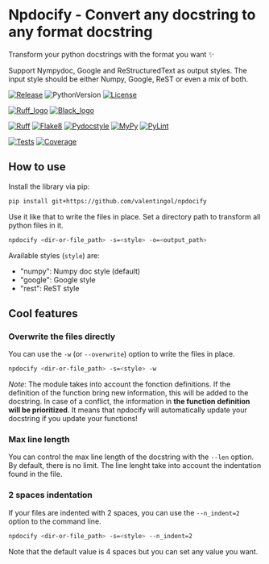 # Npdocify - Convert any docstring to any format docstring

Transform your python docstrings with the format you want :sparkles:

Support Nympydoc, Google and ReStructuredText as output styles.
The input style should be either Numpy, Google, ReST or even a mix of both.

[![Release](https://img.shields.io/github/v/tag/valentingol/npdocify?label=Pypi&logo=pypi&logoColor=yellow)](https://pypi.org/project/npdocify/)
![PythonVersion](https://img.shields.io/badge/Python-3.7%20%7E%203.11-informational)
[![License](https://img.shields.io/github/license/valentingol/npdocify?color=999)](https://stringfixer.com/fr/MIT_license)

[![Ruff_logo](https://img.shields.io/endpoint?url=https://raw.githubusercontent.com/charliermarsh/ruff/main/assets/badge/v1.json)](https://github.com/charliermarsh/ruff)
[![Black_logo](https://img.shields.io/badge/code%20style-black-000000.svg)](https://github.com/psf/black)

[![Ruff](https://github.com/valentingol/npdocify/actions/workflows/ruff.yaml/badge.svg)](https://github.com/valentingol/npdocify/actions/workflows/ruff.yaml)
[![Flake8](https://github.com/valentingol/npdocify/actions/workflows/flake.yaml/badge.svg)](https://github.com/valentingol/npdocify/actions/workflows/flake.yaml)
[![Pydocstyle](https://github.com/valentingol/npdocify/actions/workflows/pydocstyle.yaml/badge.svg)](https://github.com/valentingol/npdocify/actions/workflows/pydocstyle.yaml)
[![MyPy](https://github.com/valentingol/npdocify/actions/workflows/mypy.yaml/badge.svg)](https://github.com/valentingol/npdocify/actions/workflows/mypy.yaml)
[![PyLint](https://img.shields.io/endpoint?url=https://gist.githubusercontent.com/valentingol/5816178f37cee2c013f2e656666c898a/raw/npdocify_pylint.json)](https://github.com/valentingol/npdocify/actions/workflows/pylint.yaml)

[![Tests](https://github.com/valentingol/npdocify/actions/workflows/tests.yaml/badge.svg)](https://github.com/valentingol/npdocify/actions/workflows/tests.yaml)
[![Coverage](https://img.shields.io/endpoint?url=https://gist.githubusercontent.com/valentingol/6fd638b90ac10eced712b8d5ca83b04f/raw/npdocify_tests.json)](https://github.com/valentingol/npdocify/actions/workflows/tests.yaml)

## How to use

Install the library via pip:

```bash
pip install git+https://github.com/valentingol/npdocify
```

Use it like that to write the files in place.
Set a directory path to transform all python files in it.

```bash
npdocify <dir-or-file_path> -s=<style> -o=<output_path>
```

Available styles (`style`) are:

* "numpy": Numpy doc style (default)
* "google": Google style
* "rest": ReST style

## Cool features

### Overwrite the files directly

You can use the `-w` (or `--overwrite`) option to write the files in place.

```bash
npdocify <dir-or-file_path> -s=<style> -w
```

*Note*: The module takes into account the fonction definitions.
If the definition of the function bring new information, this will be added to the docstring.
In case of a conflict, the information in **the function definition will be prioritized**.
It means that npdocify will automatically update your docstring if you update your functions!

### Max line length

You can control the max line length of the docstring with the `--len` option.
By default, there is no limit. The line lenght take into account the indentation
found in the file.

### 2 spaces indentation

If your files are indented with 2 spaces, you can use the `--n_indent=2` option to
the command line.

```bash
npdocify <dir-or-file_path> -s=<style> --n_indent=2
```

Note that the default value is 4 spaces but you can set any value you want.
